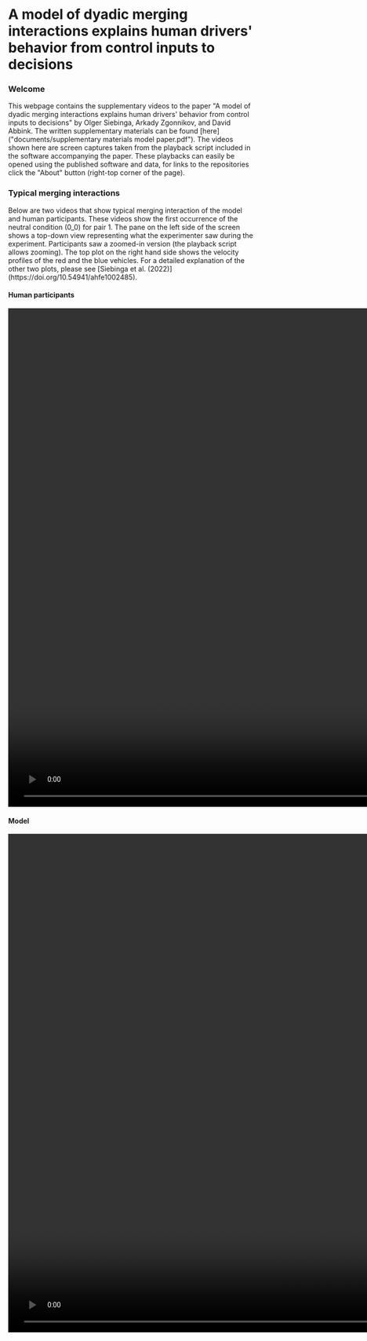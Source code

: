 <h1>A model of dyadic merging interactions explains human drivers' behavior from control inputs to decisions</h1>

<h3>Welcome</h3>

This webpage contains the supplementary videos to the paper "A model of dyadic merging interactions explains human drivers' behavior from control inputs to decisions" by Olger Siebinga, Arkady Zgonnikov, and David Abbink. The written supplementary materials can be found [here]("documents/supplementary materials model paper.pdf"). The videos shown here are screen captures taken from the playback script included in the software accompanying the paper. These playbacks can easily be opened using the published software and data, for links to the repositories click the "About" button (right-top corner of the page).

<h3>Typical merging interactions</h3>
Below are two videos that show typical merging interaction of the model and human participants. These videos show the first occurrence of the neutral condition (0_0) for pair 1. The pane on the left side of the screen shows a top-down view representing what the experimenter saw during the experiment. Participants saw a zoomed-in version (the playback script allows zooming). The top plot on the right hand side shows the velocity profiles of the red and the blue vehicles. For a detailed explanation of  the other two plots, please see [Siebinga et al. (2022)](https://doi.org/10.54941/ahfe1002485).  

<h4>Human participants</h4>

<video width="1920" height="1016">
 <source src="videos/Human_pair_1_condition_0_0.avi">
</video>

<h4>Model</h4>

<video width="1920" height="1016">
 <source src="videos/Model_pair_1_condition_0_0.avi">
</video>
